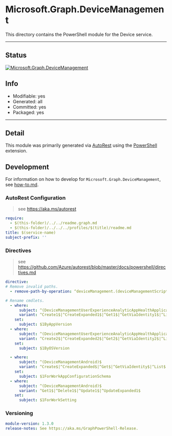 <!-- region Generated -->
# Microsoft.Graph.DeviceManagement
This directory contains the PowerShell module for the Device service.

---
## Status
[![Microsoft.Graph.DeviceManagement](https://img.shields.io/powershellgallery/v/Microsoft.Graph.DeviceManagement.svg?style=flat-square&label=Microsoft.Graph.DeviceManagement "Microsoft.Graph.DeviceManagement")](https://www.powershellgallery.com/packages/Microsoft.Graph.DeviceManagement/)

## Info
- Modifiable: yes
- Generated: all
- Committed: yes
- Packaged: yes

---
## Detail
This module was primarily generated via [AutoRest](https://github.com/Azure/autorest) using the [PowerShell](https://github.com/Azure/autorest.powershell) extension.

## Development
For information on how to develop for `Microsoft.Graph.DeviceManagement`, see [how-to.md](how-to.md).
<!-- endregion -->

### AutoRest Configuration

> see https://aka.ms/autorest

``` yaml
require:
  - $(this-folder)/../../readme.graph.md
  - $(this-folder)/../../../profiles/$(title)/readme.md
title: $(service-name)
subject-prefix: ''
```

### Directives

> see https://github.com/Azure/autorest/blob/master/docs/powershell/directives.md

``` yaml
directive:
# Remove invalid paths.
  - remove-path-by-operation: ^deviceManagement.(deviceManagementScripts.userRunStates.deviceRunStates_SetRefManagedDevice|groupPolicyConfigurations.definitionValues.presentationValues_SetRefDefinitionValue|groupPolicyConfigurations.definitionValues.presentationValues_SetRefPresentation|deviceShellScripts.userRunStates.deviceRunStates_SetRefManagedDevice)$

# Rename cmdlets.
  - where:
      subject: ^(DeviceManagementUserExperienceAnalyticAppHealthApplicationPerformance)$
      variant: ^Create1$|^CreateExpanded1$|^Get1$|^GetViaIdentity1$|^List1$|^Delete1$|^DeleteViaIdentity1$|^Update1$|^UpdateExpanded1$|^UpdateViaIdentity1$|^UpdateViaIdentityExpanded1$
    set:
      subject: $1ByAppVersion
  - where:
      subject: ^(DeviceManagementUserExperienceAnalyticAppHealthApplicationPerformance)$
      variant: ^Create2$|^CreateExpanded2$|^Get2$|^GetViaIdentity2$|^List2$|^Delete2$|^DeleteViaIdentity2$|^Update2$|^UpdateExpanded2$|^UpdateViaIdentity2$|^UpdateViaIdentityExpanded2$
    set:
      subject: $1ByOSVersion

  - where:
      subject: ^(DeviceManagementAndroid)$
      variant: ^Create$|^CreateExpanded$|^Get$|^GetViaIdentity$|^List$|^Delete$|^DeleteViaIdentity$|^Update$|^UpdateExpanded$|^UpdateViaIdentity$|^UpdateViaIdentityExpanded$
    set:
      subject: $1ForWorkAppConfigurationSchema
  - where:
      subject: ^(DeviceManagementAndroid)$
      variant: ^Get1$|^Delete1$|^Update1$|^UpdateExpanded1$
    set:
      subject: $1ForWorkSetting
```

### Versioning

``` yaml
module-version: 1.3.0
release-notes: See https://aka.ms/GraphPowerShell-Release.
```
